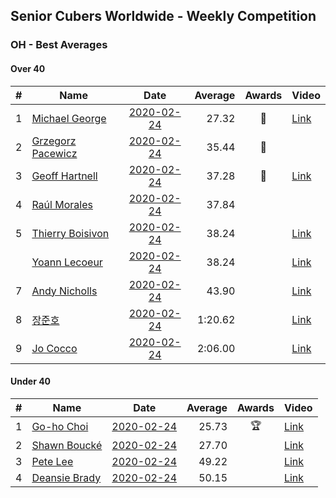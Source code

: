 ## Senior Cubers Worldwide - Weekly Competition
### OH - Best Averages

#### Over 40

| # | Name | Date | Average | Awards | Video |
| :--: | -- | :--: | --: | :--: | -- |
| 1 | [Michael George](../persons/michael_george.md) | [2020-02-24](2020-02-24.md) | 27.32 | 🥇 | [Link](https://www.facebook.com/events/1618332754973681/permalink/1619575454849411/) |
| 2 | [Grzegorz Pacewicz](../persons/grzegorz_pacewicz.md) | [2020-02-24](2020-02-24.md) | 35.44 | 🥈 | |
| 3 | [Geoff Hartnell](../persons/geoff_hartnell.md) | [2020-02-24](2020-02-24.md) | 37.28 | 🥉 | [Link](https://www.facebook.com/events/1618332754973681/permalink/1623480064458950/) |
| 4 | [Raúl Morales](../persons/raul_morales.md) | [2020-02-24](2020-02-24.md) | 37.84 |  | |
| 5 | [Thierry Boisivon](../persons/thierry_boisivon.md) | [2020-02-24](2020-02-24.md) | 38.24 |  | [Link](https://www.facebook.com/events/1618332754973681/permalink/1621555787984711/) |
| | [Yoann Lecoeur](../persons/yoann_lecoeur.md) | [2020-02-24](2020-02-24.md) | 38.24 |  | [Link](https://www.facebook.com/events/1618332754973681/permalink/1622459904560966/) |
| 7 | [Andy Nicholls](../persons/andy_nicholls.md) | [2020-02-24](2020-02-24.md) | 43.90 |  | [Link](https://www.facebook.com/events/1618332754973681/permalink/1618697511603872/) |
| 8 | [장준호](../persons/장준호.md) | [2020-02-24](2020-02-24.md) | 1:20.62 |  | [Link](https://www.facebook.com/events/1618332754973681/permalink/1623943337745956/) |
| 9 | [Jo Cocco](../persons/jo_cocco.md) | [2020-02-24](2020-02-24.md) | 2:06.00 |  | [Link](https://www.facebook.com/events/1618332754973681/permalink/1624311164375840/) |

#### Under 40

| # | Name | Date | Average | Awards | Video |
| :--: | -- | :--: | --: | :--: | -- |
| 1 | [Go-ho Choi](../persons/go-ho_choi.md) | [2020-02-24](2020-02-24.md) | 25.73 | 🏆 | [Link](https://www.facebook.com/events/1618332754973681/permalink/1618631721610451/) |
| 2 | [Shawn Boucké](../persons/shawn_boucke.md) | [2020-02-24](2020-02-24.md) | 27.70 |  | [Link](https://www.facebook.com/events/1618332754973681/permalink/1621909717949318/) |
| 3 | [Pete Lee](../persons/pete_lee.md) | [2020-02-24](2020-02-24.md) | 49.22 |  | [Link](https://www.facebook.com/events/1618332754973681/permalink/1622571537883136/) |
| 4 | [Deansie Brady](../persons/deansie_brady.md) | [2020-02-24](2020-02-24.md) | 50.15 |  | [Link](https://www.facebook.com/events/1618332754973681/permalink/1618918598248430/) |

